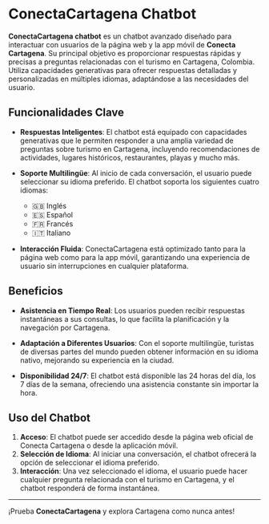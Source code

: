 ﻿# ConectaCartagena Chatbot

**ConectaCartagena chatbot** es un chatbot avanzado diseñado para interactuar con usuarios de la página web y la app móvil de **Conecta Cartagena**. Su principal objetivo es proporcionar respuestas rápidas y precisas a preguntas relacionadas con el turismo en Cartagena, Colombia. Utiliza capacidades generativas para ofrecer respuestas detalladas y personalizadas en múltiples idiomas, adaptándose a las necesidades del usuario.

## Funcionalidades Clave

- **Respuestas Inteligentes**: El chatbot está equipado con capacidades generativas que le permiten responder a una amplia variedad de preguntas sobre turismo en Cartagena, incluyendo recomendaciones de actividades, lugares históricos, restaurantes, playas y mucho más.
  
- **Soporte Multilingüe**: Al inicio de cada conversación, el usuario puede seleccionar su idioma preferido. El chatbot soporta los siguientes cuatro idiomas:
  - 🇬🇧 Inglés
  - 🇪🇸 Español
  - 🇫🇷 Francés
  - 🇮🇹 Italiano

- **Interacción Fluida**: ConectaCartagena está optimizado tanto para la página web como para la app móvil, garantizando una experiencia de usuario sin interrupciones en cualquier plataforma.

## Beneficios

- **Asistencia en Tiempo Real**: Los usuarios pueden recibir respuestas instantáneas a sus consultas, lo que facilita la planificación y la navegación por Cartagena.
  
- **Adaptación a Diferentes Usuarios**: Con el soporte multilingüe, turistas de diversas partes del mundo pueden obtener información en su idioma nativo, mejorando su experiencia en la ciudad.

- **Disponibilidad 24/7**: El chatbot está disponible las 24 horas del día, los 7 días de la semana, ofreciendo una asistencia constante sin importar la hora.

## Uso del Chatbot

1. **Acceso**: El chatbot puede ser accedido desde la página web oficial de Conecta Cartagena o desde la aplicación móvil.
2. **Selección de Idioma**: Al iniciar una conversación, el chatbot ofrecerá la opción de seleccionar el idioma preferido.
3. **Interacción**: Una vez seleccionado el idioma, el usuario puede hacer cualquier pregunta relacionada con el turismo en Cartagena, y el chatbot responderá de forma instantánea.

---

¡Prueba **ConectaCartagena** y explora Cartagena como nunca antes!
